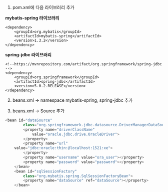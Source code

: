 1. pom.xml에 다음 라이브러리 추가

**mybatis-spring 라이브러리**
<!-- https://mvnrepository.com/artifact/org.mybatis/mybatis-spring -->
    <dependency>
        <groupId>org.mybatis</groupId>
        <artifactId>mybatis-spring</artifactId>
        <version>1.3.2</version>
    </dependency>

**spring-jdbc 라이브러리**

    <!--https://mvnrepository.com/artifact/org.springframework/spring-jdbc -->
    <dependency>
        <groupId>org.springframework</groupId>
        <artifactId>spring-jdbc</artifactId>
        <version>5.0.2.RELEASE</version>
    </dependency>

2. beans.xml -> namespace
mybatis-spring, spring-jdbc 추가

3. beans.xml -> Source 추가
```java
<bean id="dataSource"
		class="org.springframework.jdbc.datasource.DriverManagerDataSource">
		<property name="driverClassName"
			value="oracle.jdbc.drive.OracleDriver">
		</property>
		<property name="url"
	value="jdbc:oracle:thin:@localhost:1521:xe">
		</property>
		<property name="username" value="ora_user"></property>
		<property name="password" value="password"></property>
	</bean>
	<bean id="sqlSessionFactory"
		class="org.mybatis.spring.SqlSessionFactoryBean">
		<property name="dataSource" ref="dataSource"></property>
	</bean>
```
<!--stackedit_data:
eyJoaXN0b3J5IjpbLTEwMTg1MDA4NjAsMTc2MDA3MzI3MiwtOD
QyNDcwNDYzLC04MjkwODY1MjcsLTg4ODQzNjc4MV19
-->